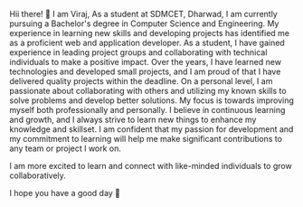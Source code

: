 Hii there! 👋 I am Viraj,
As a student at SDMCET, Dharwad, I am currently pursuing a Bachelor's degree in Computer Science and Engineering. My experience in learning new skills and developing projects has identified me as a proficient web and application developer. As a student, I have gained experience in leading project groups and collaborating with technical individuals to make a positive impact. Over the years, I have learned new technologies and developed small projects, and I am proud of that I have delivered quality projects within the deadline.
On a personal level, I am passionate about collaborating with others and utilizing my known skills to solve problems and develop better solutions. My focus is towards improving myself both professionally and personally. I believe in continuous learning and growth, and I always strive to learn new things to enhance my knowledge and skillset. I am confident that my passion for development and my commitment to learning will help me make significant contributions to any team or project I work on.

I am more excited to learn and connect with like-minded individuals to grow collaboratively.

I hope you have a good day 👋

<!---
virumons/virumons is a ✨ special ✨ repository because its `README.md` (this file) appears on your GitHub profile.
You can click the Preview link to take a look at your changes.
--->
